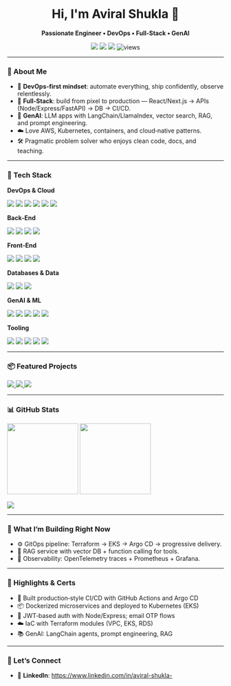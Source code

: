 
<h1 align="center">Hi, I'm Aviral Shukla 👋</h1>
<p align="center"><b>Passionate Engineer • DevOps • Full‑Stack • GenAI</b></p>

<p align="center">
  <a href="mailto:avirals248@gmail.com"><img src="https://img.shields.io/badge/Email-YOUR_EMAIL-informational?style=flat&logo=gmail" /></a>
  <a href="https://www.linkedin.com/in/aviral-shukla-"><img src="https://img.shields.io/badge/LinkedIn-YOUR_LINKEDIN-blue?style=flat&logo=linkedin" /></a>
  <a href="https://github.com/aviralshukla12"><img src="https://img.shields.io/badge/GitHub-aviralshukla12-181717?style=flat&logo=github" /></a>
  <img src="https://komarev.com/ghpvc/?username=aviralshukla12&label=Profile%20views&color=0e75b6&style=flat" alt="views"/>
</p>

---

### 🚀 About Me
- 💼 **DevOps-first mindset**: automate everything, ship confidently, observe relentlessly.
- 🧩 **Full‑Stack**: build from pixel to production — React/Next.js → APIs (Node/Express/FastAPI) → DB → CI/CD.
- 🤖 **GenAI**: LLM apps with LangChain/LlamaIndex, vector search, RAG, and prompt engineering.
- ☁️ Love AWS, Kubernetes, containers, and cloud‑native patterns.
- 🛠️ Pragmatic problem solver who enjoys clean code, docs, and teaching.

---

### 🧰 Tech Stack
**DevOps & Cloud**

<img src="https://img.shields.io/badge/AWS-232F3E?logo=amazon-aws&logoColor=white"/> <img src="https://img.shields.io/badge/Docker-2496ED?logo=docker&logoColor=white"/> <img src="https://img.shields.io/badge/Kubernetes-326CE5?logo=kubernetes&logoColor=white"/> <img src="https://img.shields.io/badge/Terraform-7B42BC?logo=terraform&logoColor=white"/> <img src="https://img.shields.io/badge/GitHub%20Actions-2088FF?logo=github-actions&logoColor=white"/>  <img src="https://img.shields.io/badge/Ansible-EE0000?logo=ansible&logoColor=white"/>

**Back‑End**

<img src="https://img.shields.io/badge/Node.js-339933?logo=node.js&logoColor=white"/> <img src="https://img.shields.io/badge/Express-000000?logo=express&logoColor=white"/> <img src="https://img.shields.io/badge/Python-3776AB?logo=python&logoColor=white"/> <img src="https://img.shields.io/badge/FastAPI-009688?logo=fastapi&logoColor=white"/> 

**Front‑End**

<img src="https://img.shields.io/badge/React-61DAFB?logo=react&logoColor=black"/> <img src="https://img.shields.io/badge/Next.js-000000?logo=next.js&logoColor=white"/> <img src="https://img.shields.io/badge/TypeScript-3178C6?logo=typescript&logoColor=white"/> <img src="https://img.shields.io/badge/Tailwind_CSS-06B6D4?logo=tailwindcss&logoColor=white"/>

**Databases & Data**

<img src="https://img.shields.io/badge/PostgreSQL-4169E1?logo=postgresql&logoColor=white"/> <img src="https://img.shields.io/badge/MongoDB-47A248?logo=mongodb&logoColor=white"/> <img src="https://img.shields.io/badge/Redis-DC382D?logo=redis&logoColor=white"/> 

**GenAI & ML**

<img src="https://img.shields.io/badge/OpenAI-412991?logo=openai&logoColor=white"/> <img src="https://img.shields.io/badge/HuggingFace-FFD21E?logo=huggingface&logoColor=black"/> <img src="https://img.shields.io/badge/LangChain-000000?logo=chainlink&logoColor=white"/> <img src="https://img.shields.io/badge/PyTorch-EE4C2C?logo=pytorch&logoColor=white"/> <img src="https://img.shields.io/badge/Vector%20DBs- pinecone%20%7C%20FAISS-lightgrey"/>

**Tooling**

<img src="https://img.shields.io/badge/Linux-FCC624?logo=linux&logoColor=black"/> <img src="https://img.shields.io/badge/Bash-4EAA25?logo=gnubash&logoColor=white"/> <img src="https://img.shields.io/badge/Git-F05032?logo=git&logoColor=white"/> <img src="https://img.shields.io/badge/VS%20Code-007ACC?logo=visual-studio-code&logoColor=white"/> <img src="https://img.shields.io/badge/Postman-FF6C37?logo=postman&logoColor=white"/>

---

### 📦 Featured Projects

<a href="https://github.com/aviralshukla12/ai-driven-attendance-monitoring-system-using-face-recognition">
  <img src="https://github-readme-stats.vercel.app/api/pin/?username=aviralshukla12&repo=AI-driven-attendance-monitoring-system-using-face-recognition" />
</a>

<a href="https://github.com/aviralshukla12/ecommerce-devops">
  <img src="https://github-readme-stats.vercel.app/api/pin/?username=aviralshukla12&repo=ecommerce-devops" />
</a>

<a href="https://github.com/aviralshukla12/genai-rag-starter">
  <img src="https://github-readme-stats.vercel.app/api/pin/?username=aviralshukla12&repo=genai-rag-starter" />
</a>

---

### 📊 GitHub Stats
<p>
  <img height="165" src="https://github-readme-stats.vercel.app/api?username=aviralshukla12&show_icons=true&count_private=true&hide=issues&rank_icon=github"/>
  <img height="165" src="https://github-readme-streak-stats.herokuapp.com/?user=aviralshukla12"/>
</p>

<p>
  <img src="https://github-readme-stats.vercel.app/api/top-langs/?username=aviralshukla12&layout=compact&langs_count=10"/>
</p>

---

### 🧪 What I’m Building Right Now
- ⚙️ GitOps pipeline: Terraform → EKS → Argo CD → progressive delivery.
- 🧠 RAG service with vector DB + function calling for tools.
- 🧭 Observability: OpenTelemetry traces + Prometheus + Grafana.

---

### 📝 Highlights & Certs
- 🥇 Built production‑style CI/CD with GitHub Actions and Argo CD
- 📦 Dockerized microservices and deployed to Kubernetes (EKS)
- 🔐 JWT‑based auth with Node/Express; email OTP flows
- ☁️ IaC with Terraform modules (VPC, EKS, RDS)
- 📚 GenAI: LangChain agents, prompt engineering, RAG

---

### 🤝 Let’s Connect

- 💼 **LinkedIn**: https://www.linkedin.com/in/aviral-shukla-


